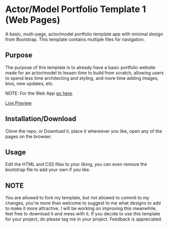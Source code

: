 # Actor/Model Portfolio Template 1 (Web Pages)
A basic, multi-page, actor/model portfolio template app with minimal design from Bootstrap. This template contains multiple files for navigation.

## Purpose
The purpose of this template is to already have a basic portfolio website made for an actor/model to lessen time to build from scratch, allowing users to spend less time architecting and styling, and more time adding images, bios, new updates, etc.

NOTE: For the Web App [go here](https://github.com/JHero23/actormodel-portfolio-one-app).

[Live Preview](https://jhero23.github.io/actormodel-portfolio-one/)

## Installation/Download
Clone the repo, or Download it, place it whereever you like, open any of the pages on the browser.

## Usage
Edit the HTML and CSS files to your liking, you can even remove the bootstrap file to add your own if you like.

## NOTE
You are allowed to fork my template, but not allowed to commit to my changes, you're more than welcome to suggest to me what designs to add to make it more attractive. I will be working on improving this meanwhile, feel free to download it and mess with it. If you decide to use this template for your project, do please tag me in your project. Feedback is appreciated.
